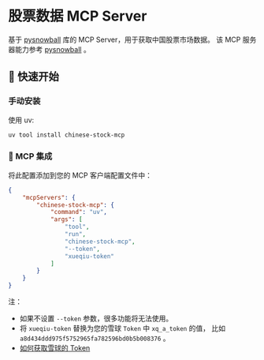 # 股票数据 MCP Server

基于 [pysnowball](https://github.com/uname-yang/pysnowball) 库的 MCP Server，用于获取中国股票市场数据。
该 MCP 服务器能力参考 [pysnowball](https://github.com/uname-yang/pysnowball) 。

## 🚀 快速开始

### 手动安装
使用 uv:

```bash
uv tool install chinese-stock-mcp
```

### 🔌 MCP 集成

将此配置添加到您的 MCP 客户端配置文件中：

```json
{
    "mcpServers": {
        "chinese-stock-mcp": {
            "command": "uv",
            "args": [
                "tool",
                "run",
                "chinese-stock-mcp",
                "--token",
                "xueqiu-token"
            ]
        }
    }
}
```

注：
  - 如果不设置 `--token` 参数，很多功能将无法使用。 
  - 将 `xueqiu-token` 替换为您的雪球 `Token` 中 `xq_a_token` 的值， 
    比如 `a8d434ddd975f5752965fa782596bd0b5b008376` 。
  - [如何获取雪球的 Token](https://blog.crackcreed.com/diy-xue-qiu-app-shu-ju-api/)
